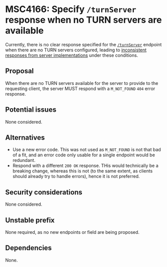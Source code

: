 # MSC4166: Specify `/turnServer` response when no TURN servers are available

Currently, there is no clear response specified for the
[`/turnServer`](https://spec.matrix.org/v1.10/client-server-api/#get_matrixclientv3voipturnserver)
endpoint when there are no TURN servers configured, leading to
[inconsistent responses from server implementations](https://github.com/matrix-org/matrix-spec/issues/1795)
under these conditions.

## Proposal

When there are no TURN servers available for the server to provide to the requesting client, the server MUST
respond with a `M_NOT_FOUND` `404` error response.

## Potential issues

None considered.

## Alternatives

- Use a new error code. This was not used as `M_NOT_FOUND` is not that bad of a fit, and an error code
  only usable for a single endpoint would be redundant.
- Respond with a different `200 OK` response. THis would technically be a breaking change, whereas this
  is not (to the same extent, as clients should already try to handle errors), hence it is not preferred.

## Security considerations

None considered.

## Unstable prefix

None required, as no new endpoints or field are being proposed.

## Dependencies

None.
